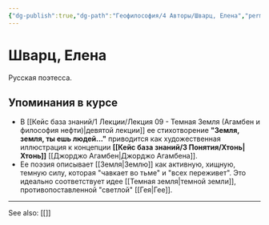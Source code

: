 ```yaml
---
{"dg-publish":true,"dg-path":"Геофилософия/4 Авторы/Шварц, Елена","permalink":"/geofilosofiya/4-avtory/shvarcz-elena/"}
---
```


# Шварц, Елена

Русская поэтесса.

## Упоминания в курсе
- В [[Кейс база знаний/1 Лекции/Лекция 09 - Темная Земля (Агамбен и философия нефти)\|девятой лекции]] ее стихотворение **"Земля, земля, ты ешь людей..."** приводится как художественная иллюстрация к концепции **[[Кейс база знаний/3 Понятия/Хтонь\|Хтонь]]** [[Джорджо Агамбен\|Джорджо Агамбена]].
- Ее поэзия описывает [[Земля\|Землю]] как активную, хищную, темную силу, которая "чавкает во тьме" и "всех переживет". Это идеально соответствует идее [[Темная земля\|темной земли]], противопоставленной "светлой" [[Гея\|Гее]].






---
See also:
[[]]
